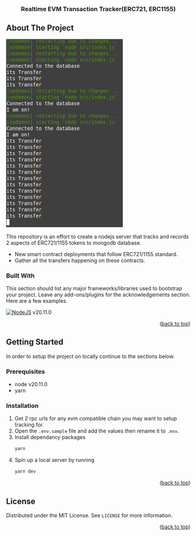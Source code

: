 <a name="readme-top"></a>

<br />
<div align="center">
    <h3 align="center">Realtime EVM Transaction Tracker(ERC721, ERC1155)</h3>
</div>

## About The Project

![Product Name Screen Shot][product-screenshot]

This repository is an effort to create a nodejs server that tracks and records 2 aspects of ERC721/1155 tokens to mongodb database.
- New smart contract deployments that follow ERC721/1155 standard.
- Gather all the transfers happening on these contracts.

### Built With

This section should list any major frameworks/libraries used to bootstrap your project. Leave any add-ons/plugins for the acknowledgements section. Here are a few examples.

[![NodeJS][nodejs.org]][Node-url] v20.11.0

<p align="right">(<a href="#readme-top">back to top</a>)</p>

<!-- GETTING STARTED -->

## Getting Started
In order to setup the project on locally continue to the sections below.

### Prerequisites

- node v20.11.0
- yarn

### Installation

1. Get 2 rpc urls for any evm compatible chain you may want to setup tracking for.
2. Open the `.env.sample` file and add the values then rename it to `.env`.
3. Install dependancy packages
   ```sh
   yarn
   ```
4. Spin up a local server by running
   ```sh
   yarn dev
   ```

<p align="right">(<a href="#readme-top">back to top</a>)</p>

## License

Distributed under the MIT License. See `LICENSE` for more information.

<p align="right">(<a href="#readme-top">back to top</a>)</p>

[contributors-shield]: https://img.shields.io/github/contributors/othneildrew/Best-README-Template.svg?style=for-the-badge
[contributors-url]: https://github.com/othneildrew/Best-README-Template/graphs/contributors
[forks-shield]: https://img.shields.io/github/forks/othneildrew/Best-README-Template.svg?style=for-the-badge
[forks-url]: https://github.com/othneildrew/Best-README-Template/network/members
[stars-shield]: https://img.shields.io/github/stars/othneildrew/Best-README-Template.svg?style=for-the-badge
[stars-url]: https://github.com/othneildrew/Best-README-Template/stargazers
[issues-shield]: https://img.shields.io/github/issues/othneildrew/Best-README-Template.svg?style=for-the-badge
[issues-url]: https://github.com/othneildrew/Best-README-Template/issues
[license-shield]: https://img.shields.io/github/license/othneildrew/Best-README-Template.svg?style=for-the-badge
[license-url]: https://github.com/othneildrew/Best-README-Template/blob/master/LICENSE.txt
[linkedin-shield]: https://img.shields.io/badge/-LinkedIn-black.svg?style=for-the-badge&logo=linkedin&colorB=555
[linkedin-url]: https://linkedin.com/in/othneildrew
[product-screenshot]: images/screenshot.png
[Next.js]: https://img.shields.io/badge/next.js-000000?style=for-the-badge&logo=nextdotjs&logoColor=white
[Next-url]: https://nextjs.org/
[React.js]: https://img.shields.io/badge/React-20232A?style=for-the-badge&logo=react&logoColor=61DAFB
[React-url]: https://reactjs.org/
[Vue.js]: https://img.shields.io/badge/Vue.js-35495E?style=for-the-badge&logo=vuedotjs&logoColor=4FC08D
[Vue-url]: https://vuejs.org/
[Angular.io]: https://img.shields.io/badge/Angular-DD0031?style=for-the-badge&logo=angular&logoColor=white
[Angular-url]: https://angular.io/
[Svelte.dev]: https://img.shields.io/badge/Svelte-4A4A55?style=for-the-badge&logo=svelte&logoColor=FF3E00
[Svelte-url]: https://svelte.dev/
[Laravel.com]: https://img.shields.io/badge/Laravel-FF2D20?style=for-the-badge&logo=laravel&logoColor=white
[Laravel-url]: https://laravel.com
[Bootstrap.com]: https://img.shields.io/badge/Bootstrap-563D7C?style=for-the-badge&logo=bootstrap&logoColor=white
[Bootstrap-url]: https://getbootstrap.com
[JQuery.com]: https://img.shields.io/badge/jQuery-0769AD?style=for-the-badge&logo=jquery&logoColor=white
[JQuery-url]: https://jquery.com
[Node-url]: https://nodejs.org/en/download/
[nodejs.org]: https://img.shields.io/badge/nodejs-0769AD?style=for-the-badge&logo=javascript&logoColor=white